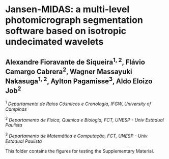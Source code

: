 # Jansen-MIDAS: a multi-level photomicrograph segmentation software based on isotropic undecimated wavelets

## Alexandre Fioravante de Siqueira<sup>1, 2</sup>, Flávio Camargo Cabrera<sup>2</sup>, Wagner Massayuki Nakasuga<sup>1, 2</sup>, Aylton Pagamisse<sup>3</sup>, Aldo Eloizo Job<sup>2</sup>

<sup>1</sup> _Departamento de Raios Cósmicos e Cronologia, IFGW, University of Campinas_

<sup>2</sup> _Departamento de Física, Química e Biologia, FCT, UNESP - Univ Estadual Paulista_

<sup>3</sup> _Departamento de Matemática e Computação, FCT, UNESP - Univ Estadual Paulista_

This folder contains the figures for testing the Supplementary Material.
